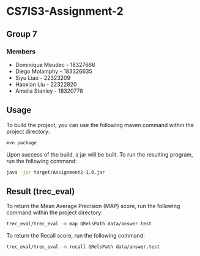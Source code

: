 # CS7IS3-Assignment-2
## Group 7

### Members
* Dominique Meudec - 18327666
* Diego Molamphy - 183326635
* Siyu Liao - 22323209
* Haoxian Liu - 22322820
* Amelia Stanley - 18320778


## Usage
To build the project, you can use the following maven command
within the project directory:
```bash
mvn package
```

Upon success of the build, a jar will be built. To run the resulting
program, run the following command:
```bash
java -jar target/Assignment2-1.0.jar
```

## Result (trec_eval)
To return the Mean Average Precision (MAP) score, run the following command within the project directory:
```bash
trec_eval/trec_eval -m map QRelsPath data/answer.test
```
To return the Recall score, run the following command:
```bash
trec_eval/trec_eval -m recall QRelsPath data/answer.test
```
